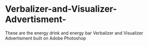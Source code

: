 # Verbalizer-and-Visualizer-Advertisment-
These are the energy drink and energy bar Verbalizer and Visualizer Advertisment built on Adobe Photoshop 
